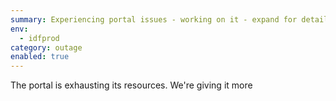 ```yaml
---
summary: Experiencing portal issues - working on it - expand for details
env:
  - idfprod
category: outage
enabled: true
---
```


The portal is exhausting its resources. We're giving it more
